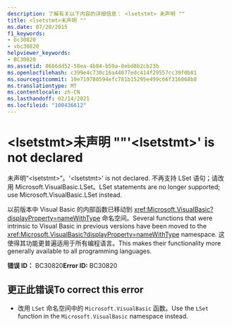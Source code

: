 ```yaml
---
description: 了解有关以下内容的详细信息： <lsetstmt> 未声明 ""
title: <lsetstmt>未声明 ""
ms.date: 07/20/2015
f1_keywords:
- bc30820
- vbc30820
helpviewer_keywords:
- BC30820
ms.assetid: 8666dd52-58ea-4b84-b59a-8ebd8b2cb23b
ms.openlocfilehash: c399e4c730c16a44077edc414f29557cc39f0b81
ms.sourcegitcommit: 10e719780594efc781b15295e499c66f316068b8
ms.translationtype: MT
ms.contentlocale: zh-CN
ms.lasthandoff: 02/14/2021
ms.locfileid: "100436612"
---
```

# <a name="lsetstmt-is-not-declared"></a><span data-ttu-id="99642-103">\<lsetstmt>未声明 ""</span><span class="sxs-lookup"><span data-stu-id="99642-103">'\<lsetstmt>' is not declared</span></span>

<span data-ttu-id="99642-104">未声明“\<lsetstmt>”。</span><span class="sxs-lookup"><span data-stu-id="99642-104">'\<lsetstmt>' is not declared.</span></span> <span data-ttu-id="99642-105">不再支持 LSet 语句；请改用 Microsoft.VisualBasic.LSet。</span><span class="sxs-lookup"><span data-stu-id="99642-105">LSet statements are no longer supported; use Microsoft.VisualBasic.LSet instead.</span></span>  
  
 <span data-ttu-id="99642-106">以前版本中 Visual Basic 的内部函数已移动到 <xref:Microsoft.VisualBasic?displayProperty=nameWithType> 命名空间。</span><span class="sxs-lookup"><span data-stu-id="99642-106">Several functions that were intrinsic to Visual Basic in previous versions have been moved to the <xref:Microsoft.VisualBasic?displayProperty=nameWithType> namespace.</span></span> <span data-ttu-id="99642-107">这使得其功能更普遍适用于所有编程语言。</span><span class="sxs-lookup"><span data-stu-id="99642-107">This makes their functionality more generally available to all programming languages.</span></span>  
  
 <span data-ttu-id="99642-108">**错误 ID：** BC30820</span><span class="sxs-lookup"><span data-stu-id="99642-108">**Error ID:** BC30820</span></span>  
  
## <a name="to-correct-this-error"></a><span data-ttu-id="99642-109">更正此错误</span><span class="sxs-lookup"><span data-stu-id="99642-109">To correct this error</span></span>  
  
- <span data-ttu-id="99642-110">改用 `LSet` 命名空间中的 `Microsoft.VisualBasic` 函数。</span><span class="sxs-lookup"><span data-stu-id="99642-110">Use the `LSet` function in the `Microsoft.VisualBasic` namespace instead.</span></span>  
